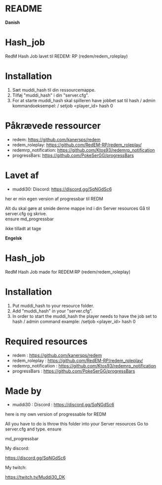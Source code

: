 
# README  

**Danish**

# Hash_job
RedM Hash Job lavet til REDEM: RP (redem/redem_roleplay)

# Installation
1. Sæt muddi_hash til din ressourcemappe.
2. Tilføj "muddi_hash" i din "server.cfg".
3. For at starte muddi_hash skal spilleren have jobbet sat til hash / admin kommandoeksempel: / setjob <player_id> hash 0

# Påkrævede ressourcer
- redem: https://github.com/kanersps/redem
- redem_roleplay: https://github.com/RedEM-RP/redem_roleplay/
- redemrp_notification: https://github.com/Ktos93/redemrp_notification
- progressBars: https://github.com/PokeSerGG/progressBars

# Lavet af
- muddi30: Discord: https://discord.gg/SqNGdSc6

her er min egen version af progressbar til REDM 

Alt du skal gøre at smide denne mappe ind i din Server resources Gå til server.cfg og skrive.  
ensure md_progressbar

ikke tilladt at tage 

**Engelsk**

# Hash_job
RedM Hash Job made for REDEM:RP (redem/redem_roleplay)

# Installation
1. Put muddi_hash to your resource folder.
2. Add "muddi_hash" in your "server.cfg".
3. In order to start the muddi_hash the player needs to have the job set to hash / admin command example: /setjob <player_id> hash 0

# Required resources
- redem : https://github.com/kanersps/redem
- redem_roleplay : https://github.com/RedEM-RP/redem_roleplay/
- redemrp_notification : https://github.com/Ktos93/redemrp_notification
- progressBars : https://github.com/PokeSerGG/progressBars

# Made by
- muddi30 : Discord : https://discord.gg/SqNGdSc6

here is my own version of progressable for REDM

All you have to do is throw this folder into your Server resources Go to server.cfg and type. ensure 

md_progressbar

My discord:

https://discord.gg/SqNGdSc6

My twitch:

https://twitch.tv/Muddi30_DK
